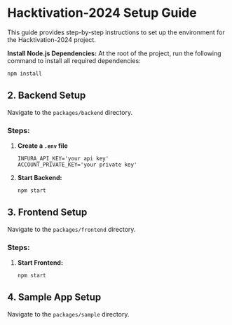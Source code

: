 # Hacktivation-2024 Setup Guide

This guide provides step-by-step instructions to set up the environment for the Hacktivation-2024 project.

**Install Node.js Dependencies:**
At the root of the project, run the following command to install all required dependencies:

```bash
npm install
```

## 2. Backend Setup
Navigate to the `packages/backend` directory.

### Steps:
1. **Create a `.env` file**

    ```
    INFURA_API_KEY='your api key'
    ACCOUNT_PRIVATE_KEY='your private key'
    ```

2. **Start Backend:**

   ```bash
   npm start
   ```

## 3. Frontend Setup
Navigate to the `packages/frontend` directory.

### Steps:
1. **Start Frontend:**

   ```bash
   npm start
   ```

## 4. Sample App Setup
Navigate to the `packages/sample` directory.

